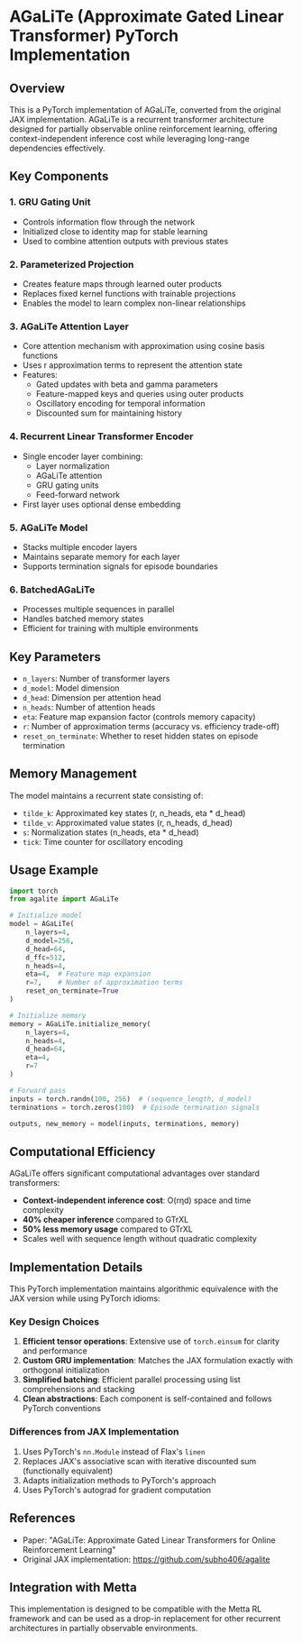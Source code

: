 # AGaLiTe (Approximate Gated Linear Transformer) PyTorch Implementation

## Overview

This is a PyTorch implementation of AGaLiTe, converted from the original JAX implementation. AGaLiTe is a recurrent transformer architecture designed for partially observable online reinforcement learning, offering context-independent inference cost while leveraging long-range dependencies effectively.

## Key Components

### 1. **GRU Gating Unit**
- Controls information flow through the network
- Initialized close to identity map for stable learning
- Used to combine attention outputs with previous states

### 2. **Parameterized Projection**
- Creates feature maps through learned outer products
- Replaces fixed kernel functions with trainable projections
- Enables the model to learn complex non-linear relationships

### 3. **AGaLiTe Attention Layer**
- Core attention mechanism with approximation using cosine basis functions
- Uses r approximation terms to represent the attention state
- Features:
  - Gated updates with beta and gamma parameters
  - Feature-mapped keys and queries using outer products
  - Oscillatory encoding for temporal information
  - Discounted sum for maintaining history

### 4. **Recurrent Linear Transformer Encoder**
- Single encoder layer combining:
  - Layer normalization
  - AGaLiTe attention
  - GRU gating units
  - Feed-forward network
- First layer uses optional dense embedding

### 5. **AGaLiTe Model**
- Stacks multiple encoder layers
- Maintains separate memory for each layer
- Supports termination signals for episode boundaries

### 6. **BatchedAGaLiTe**
- Processes multiple sequences in parallel
- Handles batched memory states
- Efficient for training with multiple environments

## Key Parameters

- `n_layers`: Number of transformer layers
- `d_model`: Model dimension
- `d_head`: Dimension per attention head
- `n_heads`: Number of attention heads
- `eta`: Feature map expansion factor (controls memory capacity)
- `r`: Number of approximation terms (accuracy vs. efficiency trade-off)
- `reset_on_terminate`: Whether to reset hidden states on episode termination

## Memory Management

The model maintains a recurrent state consisting of:
- `tilde_k`: Approximated key states (r, n_heads, eta * d_head)
- `tilde_v`: Approximated value states (r, n_heads, d_head)
- `s`: Normalization states (n_heads, eta * d_head)
- `tick`: Time counter for oscillatory encoding

## Usage Example

```python
import torch
from agalite import AGaLiTe

# Initialize model
model = AGaLiTe(
    n_layers=4,
    d_model=256,
    d_head=64,
    d_ffc=512,
    n_heads=4,
    eta=4,  # Feature map expansion
    r=7,    # Number of approximation terms
    reset_on_terminate=True
)

# Initialize memory
memory = AGaLiTe.initialize_memory(
    n_layers=4,
    n_heads=4,
    d_head=64,
    eta=4,
    r=7
)

# Forward pass
inputs = torch.randn(100, 256)  # (sequence_length, d_model)
terminations = torch.zeros(100)  # Episode termination signals

outputs, new_memory = model(inputs, terminations, memory)
```

## Computational Efficiency

AGaLiTe offers significant computational advantages over standard transformers:
- **Context-independent inference cost**: O(rηd) space and time complexity
- **40% cheaper inference** compared to GTrXL
- **50% less memory usage** compared to GTrXL
- Scales well with sequence length without quadratic complexity

## Implementation Details

This PyTorch implementation maintains algorithmic equivalence with the JAX version while using PyTorch idioms:

### Key Design Choices
1. **Efficient tensor operations**: Extensive use of `torch.einsum` for clarity and performance
2. **Custom GRU implementation**: Matches the JAX formulation exactly with orthogonal initialization
3. **Simplified batching**: Efficient parallel processing using list comprehensions and stacking
4. **Clean abstractions**: Each component is self-contained and follows PyTorch conventions

### Differences from JAX Implementation
1. Uses PyTorch's `nn.Module` instead of Flax's `linen`
2. Replaces JAX's associative scan with iterative discounted sum (functionally equivalent)
3. Adapts initialization methods to PyTorch's approach
4. Uses PyTorch's autograd for gradient computation

## References

- Paper: "AGaLiTe: Approximate Gated Linear Transformers for Online Reinforcement Learning"
- Original JAX implementation: https://github.com/subho406/agalite

## Integration with Metta

This implementation is designed to be compatible with the Metta RL framework and can be used as a drop-in replacement for other recurrent architectures in partially observable environments.